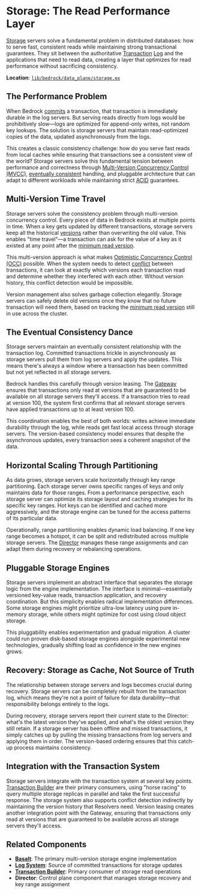 # Storage: The Read Performance Layer

[Storage](../../glossary.md#storage) servers solve a fundamental problem in distributed databases: how to serve fast, consistent reads while maintaining strong transactional guarantees. They sit between the authoritative [Transaction](../../glossary.md#transaction) [Log](../../glossary.md#log) and the applications that need to read data, creating a layer that optimizes for read performance without sacrificing consistency.

**Location**: [`lib/bedrock/data_plane/storage.ex`](../../../lib/bedrock/data_plane/storage.ex)

## The Performance Problem

When Bedrock [commits](../../glossary.md#commit) a transaction, that transaction is immediately durable in the log servers. But serving reads directly from logs would be prohibitively slow—logs are optimized for append-only writes, not random key lookups. The solution is storage servers that maintain read-optimized copies of the data, updated asynchronously from the logs.

This creates a classic consistency challenge: how do you serve fast reads from local caches while ensuring that transactions see a consistent view of the world? Storage servers solve this fundamental tension between performance and correctness through [Multi-Version Concurrency Control (MVCC)](../../glossary.md#multi-version-concurrency-control), [eventually consistent](../../glossary.md#eventually-consistent) handling, and pluggable architecture that can adapt to different workloads while maintaining strict [ACID](../../glossary.md#acid) guarantees.

## Multi-Version Time Travel

Storage servers solve the consistency problem through multi-version concurrency control. Every piece of data in Bedrock exists at multiple points in time. When a key gets updated by different transactions, storage servers keep all the historical [versions](../../glossary.md#version) rather than overwriting the old value. This enables "time travel"—a transaction can ask for the value of a key as it existed at any point after the [minimum read version](../../glossary.md#minimum-read-version).

This multi-version approach is what makes [Optimistic Concurrency Control (OCC)](../../glossary.md#optimistic-concurrency-control) possible. When the system needs to detect [conflict](../../glossary.md#conflict) between transactions, it can look at exactly which versions each transaction read and determine whether they interfered with each other. Without version history, this conflict detection would be impossible.

Version management also solves garbage collection elegantly. Storage servers can safely delete old versions once they know that no future transaction will need them, based on tracking the [minimum read version](../../glossary.md#minimum-read-version) still in use across the cluster.

## The Eventual Consistency Dance

Storage servers maintain an eventually consistent relationship with the transaction log. Committed transactions trickle in asynchronously as storage servers pull them from log servers and apply the updates. This means there's always a window where a transaction has been committed but not yet reflected in all storage servers.

Bedrock handles this carefully through version leasing. The [Gateway](../../glossary.md#gateway) ensures that transactions only read at versions that are guaranteed to be available on all storage servers they'll access. If a transaction tries to read at version 100, the system first confirms that all relevant storage servers have applied transactions up to at least version 100.

This coordination enables the best of both worlds: writes achieve immediate durability through the log, while reads get fast local access through storage servers. The version-based consistency model ensures that despite the asynchronous updates, every transaction sees a coherent snapshot of the data.

## Horizontal Scaling Through Partitioning

As data grows, storage servers scale horizontally through key range partitioning. Each storage server owns specific ranges of keys and only maintains data for those ranges. From a performance perspective, each storage server can optimize its storage layout and caching strategies for its specific key ranges. Hot keys can be identified and cached more aggressively, and the storage engine can be tuned for the access patterns of its particular data.

Operationally, range partitioning enables dynamic load balancing. If one key range becomes a hotspot, it can be split and redistributed across multiple storage servers. The [Director](../../glossary.md#director) manages these range assignments and can adapt them during recovery or rebalancing operations.

## Pluggable Storage Engines

Storage servers implement an abstract interface that separates the storage logic from the engine implementation. The interface is minimal—essentially versioned key-value reads, transaction application, and recovery coordination. But this simplicity enables radical implementation differences. Some storage engines might prioritize ultra-low latency using pure in-memory storage, while others might optimize for cost using cloud object storage.

This pluggability enables experimentation and gradual migration. A cluster could run proven disk-based storage engines alongside experimental new technologies, gradually shifting load as confidence in the new engines grows.

## Recovery: Storage as Cache, Not Source of Truth

The relationship between storage servers and logs becomes crucial during recovery. Storage servers can be completely rebuilt from the transaction log, which means they're not a point of failure for data durability—that responsibility belongs entirely to the logs.

During recovery, storage servers report their current state to the Director: what's the latest version they've applied, and what's the oldest version they still retain. If a storage server has been offline and missed transactions, it simply catches up by pulling the missing transactions from log servers and applying them in order. The version-based ordering ensures that this catch-up process maintains consistency.

## Integration with the Transaction System

Storage servers integrate with the transaction system at several key points. [Transaction Builder](../../glossary.md#transaction-builder) are their primary consumers, using "horse racing" to query multiple storage replicas in parallel and take the first successful response. The storage system also supports conflict detection indirectly by maintaining the version history that Resolvers need. Version leasing creates another integration point with the Gateway, ensuring that transactions only read at versions that are guaranteed to be available across all storage servers they'll access.

## Related Components

- **[Basalt](../implementations/basalt.md)**: The primary multi-version storage engine implementation
- **[Log System](log.md)**: Source of committed transactions for storage updates
- **[Transaction Builder](../control-plane/transaction-builder.md)**: Primary consumer of storage read operations
- **Director**: Control plane component that manages storage recovery and key range assignment
